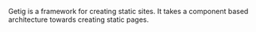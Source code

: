 Getig is a framework for creating static sites. It takes a component based architecture towards creating static pages.  
